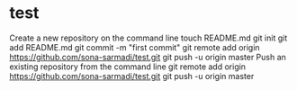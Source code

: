 test
====
Create a new repository on the command line
touch README.md
git init
git add README.md
git commit -m "first commit"
git remote add origin https://github.com/sona-sarmadi/test.git
git push -u origin master
Push an existing repository from the command line
git remote add origin https://github.com/sona-sarmadi/test.git
git push -u origin master
